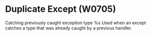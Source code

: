 # Duplicate Except (W0705)

Catching previously caught exception type %s Used when an except catches
a type that was already caught by a previous handler.
